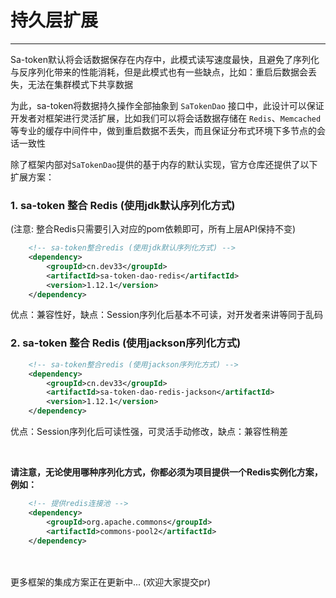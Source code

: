 # 持久层扩展
--- 

Sa-token默认将会话数据保存在内存中，此模式读写速度最快，且避免了序列化与反序列化带来的性能消耗，但是此模式也有一些缺点，比如：重启后数据会丢失，无法在集群模式下共享数据

为此，sa-token将数据持久操作全部抽象到 `SaTokenDao` 接口中，此设计可以保证开发者对框架进行灵活扩展，比如我们可以将会话数据存储在 `Redis`、`Memcached`等专业的缓存中间件中，做到重启数据不丢失，而且保证分布式环境下多节点的会话一致性

除了框架内部对`SaTokenDao`提供的基于内存的默认实现，官方仓库还提供了以下扩展方案：<br>


### 1. sa-token 整合 Redis (使用jdk默认序列化方式)
(注意: 整合Redis只需要引入对应的pom依赖即可，所有上层API保持不变)
``` xml 
	<!-- sa-token整合redis (使用jdk默认序列化方式) -->
	<dependency>
		<groupId>cn.dev33</groupId>
		<artifactId>sa-token-dao-redis</artifactId>
		<version>1.12.1</version>
	</dependency>
```
优点：兼容性好，缺点：Session序列化后基本不可读，对开发者来讲等同于乱码


### 2. sa-token 整合 Redis (使用jackson序列化方式)
``` xml 
	<!-- sa-token整合redis (使用jackson序列化方式) -->
	<dependency>
		<groupId>cn.dev33</groupId>
		<artifactId>sa-token-dao-redis-jackson</artifactId>
		<version>1.12.1</version>
	</dependency>
```
优点：Session序列化后可读性强，可灵活手动修改，缺点：兼容性稍差


<br>

**请注意，无论使用哪种序列化方式，你都必须为项目提供一个Redis实例化方案，例如：**
``` xml
	<!-- 提供redis连接池 -->
	<dependency>
		<groupId>org.apache.commons</groupId>
		<artifactId>commons-pool2</artifactId>
	</dependency>
```



<br><br>
更多框架的集成方案正在更新中... (欢迎大家提交pr)



